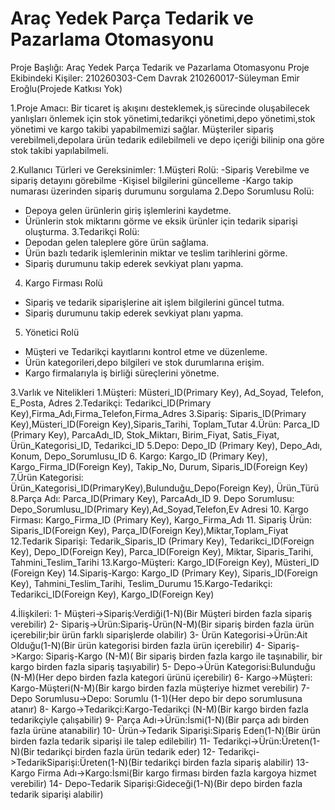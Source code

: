 # Araç Yedek Parça Tedarik ve Pazarlama Otomasyonu
Proje Başlığı: Araç Yedek Parça Tedarik ve Pazarlama Otomasyonu
Proje Ekibindeki Kişiler: 
210260303-Cem Davrak
210260017-Süleyman Emir Eroğlu(Projede Katkısı Yok)

1.Proje Amacı: Bir ticaret iş akışını desteklemek,iş sürecinde oluşabilecek yanlışları önlemek için stok yönetimi,tedarikçi yönetimi,depo yönetimi,stok yönetimi ve kargo takibi yapabilmemizi sağlar.
Müşteriler sipariş verebilmeli,depolara ürün tedarik edilebilmeli ve depo içeriği bilinip ona göre stok takibi yapılabilmeli.

2.Kullanıcı Türleri ve Gereksinimler:
1.Müşteri Rolü: 
-Sipariş Verebilme ve sipariş detayını görebilme
-Kişisel bilgilerini güncelleme
-Kargo takip numarası üzerinden sipariş durumunu sorgulama
2.Depo Sorumlusu Rolü:
- Depoya gelen ürünlerin giriş işlemlerini kaydetme.
- Ürünlerin stok miktarını görme ve eksik ürünler için tedarik siparişi oluşturma.
3.Tedarikçi Rolü:
- Depodan gelen taleplere göre ürün sağlama.
- Ürün bazlı tedarik işlemlerinin miktar ve teslim tarihlerini görme.
-  Sipariş durumunu takip ederek sevkiyat planı yapma.
4. Kargo Firması Rolü
- Sipariş ve tedarik siparişlerine ait işlem bilgilerini güncel tutma.
- Sipariş durumunu takip ederek sevkiyat planı yapma.
5. Yönetici Rolü
- Müşteri ve Tedarikçi kayıtlarını kontrol etme ve düzenleme.
- Ürün kategorileri,depo bilgileri ve stok durumlarına erişim.
- Kargo firmalarıyla iş birliği süreçlerini yönetme.

3.Varlık ve Nitelikleri
1.Müşteri: Müsteri_ID(Primary Key), Ad_Soyad, Telefon, E_Posta, Adres
2.Tedarikçi: Tedarikci_ID(Primary Key),Firma_Adı,Firma_Telefon,Firma_Adres
3.Sipariş: Siparis_ID(Primary Key),Müsteri_ID(Foreign Key),Siparis_Tarihi, Toplam_Tutar
4.Ürün: Parca_ID (Primary Key), ParcaAdı_ID, Stok_Miktarı, Birim_Fiyat, Satis_Fiyat, Ürün_Kategorisi_ID, Tedarikci_ID
5.Depo: Depo_ID (Primary Key), Depo_Adı, Konum, Depo_Sorumlusu_ID
6. Kargo:  Kargo_ID (Primary Key), Kargo_Firma_ID(Foreign Key), Takip_No, Durum, Siparis_ID(Foreign Key)
7.Ürün Kategorisi: Ürün_Kategorisi_ID(PrimaryKey),Bulunduğu_Depo(Foreign Key), Ürün_Türü
8.Parça Adı: Parca_ID(Primary Key), ParcaAdı_ID
9. Depo Sorumlusu: Depo_Sorumlusu_ID(Primary Key),Ad_Soyad,Telefon,Ev Adresi
10. Kargo Firması: Kargo_Firma_ID (Primary Key), Kargo_Firma_Adı
11. Sipariş Ürün: Siparis_ID(Foreign Key), Parça_ID(Foreign Key),Miktar,Toplam_Fiyat
12.Tedarik Siparişi: Tedarik_Siparis_ID (Primary Key), Tedarikci_ID(Foreign Key), Depo_ID(Foreign Key), Parca_ID(Foreign Key), Miktar, Siparis_Tarihi, Tahmini_Teslim_Tarihi
13.Kargo-Müşteri: Kargo_ID(Foreign Key), Müsteri_ID (Foreign Key)
14.Sipariş-Kargo: Kargo_ID (Primary Key), Siparis_ID(Foreign Key), Tahmini_Teslim_Tarihi, Teslim_Durumu
15.Kargo-Tedarikçi: Tedarikci_ID(Foreign Key), Kargo_ID(Foreign Key)

4.İlişkileri:
1- Müşteri->Sipariş:Verdiği(1-N)(Bir Müşteri birden fazla sipariş verebilir)
2- Sipariş->Ürün:Sipariş-Ürün(N-M)(Bir sipariş birden fazla ürün içerebilir;bir ürün farklı siparişlerde olabilir)
3- Ürün Kategorisi->Ürün:Ait Olduğu(1-N)(Bir ürün kategorisi birden fazla ürün içerebilir) 
4- Sipariş->Kargo: Sipariş-Kargo (N-M)( Bir sipariş birden fazla kargo ile taşınabilir, bir kargo birden fazla sipariş taşıyabilir)
5- Depo->Ürün Kategorisi:Bulunduğu (N-M)(Her depo birden fazla kategori ürünü içerebilir)
6- Kargo->Müşteri: Kargo-Müşteri(N-M)(Bir kargo birden fazla müşteriye hizmet verebilir)
7- Depo Sorumlusu->Depo: Sorumlu (1-1)(Her depo bir depo sorumlusuna atanır)
8- Kargo->Tedarikçi:Kargo-Tedarikçi (N-M)(Bir kargo birden fazla tedarikçiyle çalışabilir)
9- Parça Adı->Ürün:İsmi(1-N)(Bir parça adı birden fazla ürüne atanabilir)
10- Ürün->Tedarik Siparişi:Sipariş Eden(1-N)(Bir ürün birden fazla tedarik siparişi ile talep edilebilir)
11- Tedarikçi->Ürün:Üreten(1-N)(Bir tedarikçi birden fazla ürün tedarik eder)
12- Tedarikçi->TedarikSiparişi:Üreten(1-N)(Bir tedarikçi birden fazla sipariş alabilir)
13- Kargo Firma Adı->Kargo:İsmi(Bir kargo firması birden fazla kargoya hizmet verebilir)
14- Depo-Tedarik Siparişi:Gideceği(1-N)(Bir depo birden fazla tedarik siparişi alabilir)
